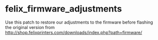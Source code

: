 # felix_firmware_adjustments
Use this patch to restore our adjustments to the firmware before flashing the original version from http://shop.felixprinters.com/downloads/index.php?path=firmware/
